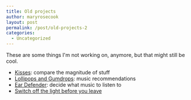 ```yaml
---
title: Old projects
author: maryrosecook
layout: post
permalink: /post/old-projects-2
categories:
  - Uncategorized
---
```

These are some things I'm not working on, anymore, but that might still be cool.

- [Kisses][1]: compare the magnitude of stuff  
- [Lollipops and Gumdrops][2]: music recommendations  
- [Ear Defender][3]: decide what music to listen to  
- [Switch off the light before you leave][4]

 [1]: http://kisses.heroku.com/
 [2]: http://lollipopsandgumdrops.heroku.com/
 [3]: http://eardefender.heroku.com/
 [4]: http://switchoffthelightbeforeyouleave.com/
